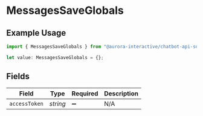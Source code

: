 # MessagesSaveGlobals

## Example Usage

```typescript
import { MessagesSaveGlobals } from "@aurora-interactive/chatbot-api-sdk/models/operations";

let value: MessagesSaveGlobals = {};
```

## Fields

| Field              | Type               | Required           | Description        |
| ------------------ | ------------------ | ------------------ | ------------------ |
| `accessToken`      | *string*           | :heavy_minus_sign: | N/A                |